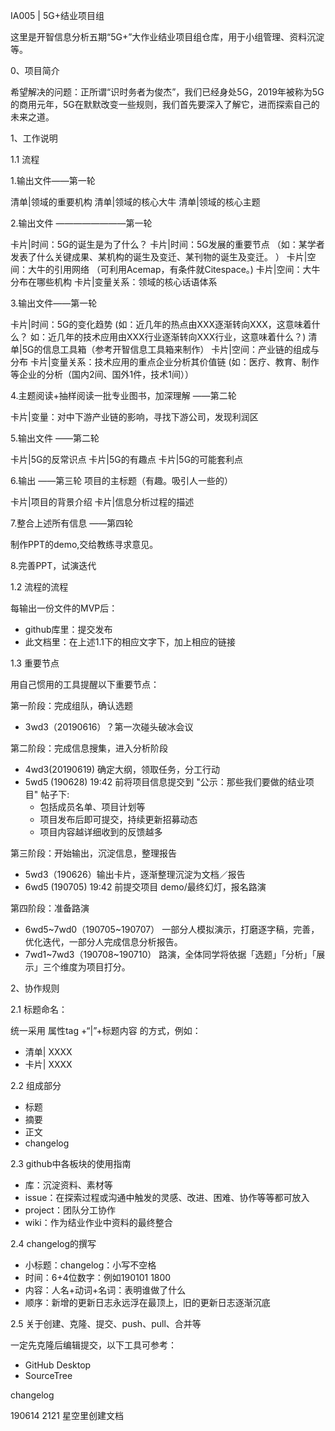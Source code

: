 IA005 | 5G+结业项目组

这里是开智信息分析五期“5G+”大作业结业项目组仓库，用于小组管理、资料沉淀等。

0、项目简介

希望解决的问题：正所谓“识时务者为俊杰”，我们已经身处5G，2019年被称为5G的商用元年，5G在默默改变一些规则，我们首先要深入了解它，进而探索自己的未来之道。

1、工作说明

1.1 流程

1.输出文件——第一轮

清单|领域的重要机构
清单|领域的核心大牛
清单|领域的核心主题

2.输出文件 ————————第一轮

卡片|时间：5G的诞生是为了什么？
卡片|时间：5G发展的重要节点
（如：某学者发表了什么关键成果、某机构的诞生及变迁、某刊物的诞生及变迁。 ）
卡片|空间：大牛的引用网络
（可利用Acemap，有条件就Citespace。)
卡片|空间：大牛分布在哪些机构
卡片|变量关系：领域的核心话语体系

3.输出文件——第一轮

卡片|时间：5G的变化趋势
(如：近几年的热点由XXX逐渐转向XXX，这意味着什么？
如：近几年的技术应用由XXX行业逐渐转向XXX行业，这意味着什么？)
清单|5G的信息工具箱（参考开智信息工具箱来制作）
卡片|空间：产业链的组成与分布
卡片|变量关系：技术应用的重点企业分析其价值链
(如：医疗、教育、制作等企业的分析（国内2间、国外1件，技术1间））

4.主题阅读+抽样阅读一批专业图书，加深理解 ——第二轮

卡片|变量：对中下游产业链的影响，寻找下游公司，发现利润区

5.输出文件 ——第二轮

卡片|5G的反常识点
卡片|5G的有趣点
卡片|5G的可能套利点

6.输出 ——第三轮 项目的主标题（有趣。吸引人一些的）

卡片|项目的背景介绍
卡片|信息分析过程的描述

7.整合上述所有信息 ——第四轮

制作PPT的demo,交给教练寻求意见。

8.完善PPT，试演迭代

1.2 流程的流程

每输出一份文件的MVP后：

- github库里：提交发布
- 此文档里：在上述1.1下的相应文字下，加上相应的链接

1.3 重要节点




用自己惯用的工具提醒以下重要节点：

第一阶段：完成组队，确认选题

- 3wd3（20190616）？第一次碰头破冰会议

第二阶段：完成信息搜集，进入分析阶段

- 4wd3(20190619) 确定大纲，领取任务，分工行动
- 5wd5 (190628) 19:42 前将项目信息提交到 "公示：那些我们要做的结业项目" 帖子下:
    - 包括成员名单、项目计划等
    - 项目发布后即可提交，持续更新招募动态
    - 项目内容越详细收到的反馈越多

第三阶段：开始输出，沉淀信息，整理报告

- 5wd3（190626）输出卡片，逐渐整理沉淀为文档／报告
- 6wd5 (190705) 19:42 前提交项目 demo/最终幻灯，报名路演

第四阶段：准备路演

- 6wd5~7wd0（190705~190707） 一部分人模拟演示，打磨逐字稿，完善，优化迭代，一部分人完成信息分析报告。
- 7wd1~7wd3（190708~190710） 路演，全体同学将依据「选题」「分析」「展示」三个维度为项目打分。

2、协作规则

2.1 标题命名：

统一采用 属性tag +“|”+标题内容 的方式，例如：

- 清单| XXXX
- 卡片| XXXX

2.2 组成部分

- 标题
- 摘要
- 正文
- changelog

2.3 github中各板块的使用指南

- 库：沉淀资料、素材等
- issue：在探索过程或沟通中触发的灵感、改进、困难、协作等等都可放入
- project：团队分工协作
- wiki：作为结业作业中资料的最终整合

2.4 changelog的撰写

- 小标题：changelog：小写不空格
- 时间：6+4位数字：例如190101 1800
- 内容：人名+动词+名词：表明谁做了什么
- 顺序：新增的更新日志永远浮在最顶上，旧的更新日志逐渐沉底

2.5 关于创建、克隆、提交、push、pull、合并等

一定先克隆后编辑提交，以下工具可参考：

- GitHub Desktop
- SourceTree

changelog

190614 2121 星空里创建文档
